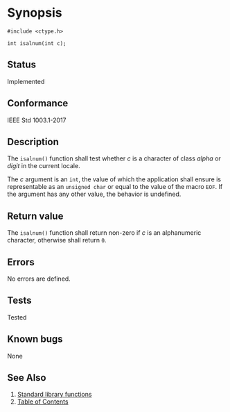# Synopsis

`#include <ctype.h>`

`int isalnum(int c);`

## Status

Implemented

## Conformance

IEEE Std 1003.1-2017

## Description

The `isalnum()` function shall test whether _c_ is a character of class _alpha_ or _digit_ in the current locale.

The _c_ argument is an `int`, the value of which the application shall ensure is representable as an `unsigned char` or
equal to the value of the macro `EOF`. If the argument has any other value, the behavior is undefined.

## Return value

The `isalnum()` function shall return non-zero if _c_ is an alphanumeric character, otherwise shall return `0`.

## Errors

No errors are defined.

## Tests

Tested

## Known bugs

None

## See Also

1. [Standard library functions](../README.md)
2. [Table of Contents](../../../README.md)
